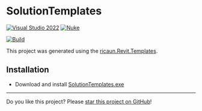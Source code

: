 # SolutionTemplates

<!--#if (AutoCAD2019)
[![AutoCAD 2019](https://img.shields.io/badge/AutoCAD-2019+-blue.svg)](../..)
#elseif (AutoCAD2020)
[![AutoCAD 2020](https://img.shields.io/badge/AutoCAD-2020+-blue.svg)](../..)
#elseif (AutoCAD2021)
[![AutoCAD 2021](https://img.shields.io/badge/AutoCAD-2021+-blue.svg)](../..)
#elseif (AutoCAD2022)
[![AutoCAD 2022](https://img.shields.io/badge/AutoCAD-2022+-blue.svg)](../..)
#elseif (AutoCAD2023)
[![AutoCAD 2023](https://img.shields.io/badge/AutoCAD-2023+-blue.svg)](../..)
#elseif (AutoCAD2024)
[![AutoCAD 2024](https://img.shields.io/badge/AutoCAD-2024+-blue.svg)](../..)
#elseif (AutoCAD2025)
[![AutoCAD 2025](https://img.shields.io/badge/AutoCAD-2025+-blue.svg)](../..)
#elseif (AutoCAD2026)
[![AutoCAD 2026](https://img.shields.io/badge/AutoCAD-2026+-blue.svg)](../..)
#else
[![AutoCAD 2019](https://img.shields.io/badge/AutoCAD-2019+-blue.svg)](../..)
#endif-->
[![Visual Studio 2022](https://img.shields.io/badge/Visual%20Studio-2022-blue)](../..)
[![Nuke](https://img.shields.io/badge/Nuke-Build-blue)](https://nuke.build/)
<!--#if (License)
[![License MIT](https://img.shields.io/badge/License-MIT-blue.svg)](LICENSE)
#endif-->
[![Build](../../actions/workflows/Build.yml/badge.svg)](../../actions)

This project was generated using the [ricaun.Revit.Templates](https://github.com/ricaun-io/ricaun.Revit.Templates).

## Installation

* Download and install [SolutionTemplates.exe](../../releases/latest/download/SolutionTemplates.zip)

<!--#if (License)
## License

This project is [licensed](LICENSE) under the [MIT License](https://en.wikipedia.org/wiki/MIT_License).

#endif-->
---

Do you like this project? Please [star this project on GitHub](../../stargazers)!